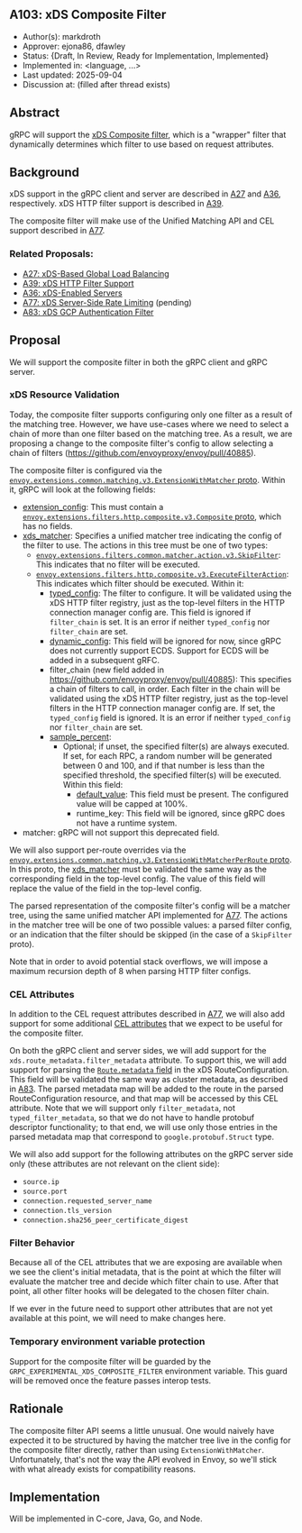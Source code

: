 A103: xDS Composite Filter
----
* Author(s): markdroth
* Approver: ejona86, dfawley
* Status: {Draft, In Review, Ready for Implementation, Implemented}
* Implemented in: <language, ...>
* Last updated: 2025-09-04
* Discussion at: <google group thread> (filled after thread exists)

## Abstract

gRPC will support the [xDS Composite filter][composite], which is a
"wrapper" filter that dynamically determines which filter to use based
on request attributes.

[composite]: https://www.envoyproxy.io/docs/envoy/latest/configuration/http/http_filters/composite_filter

## Background

xDS support in the gRPC client and server are described in [A27] and
[A36], respectively.  xDS HTTP filter support is described in [A39].

The composite filter will make use of the Unified Matching API and CEL
support described in [A77].

### Related Proposals: 
* [A27: xDS-Based Global Load Balancing][A27]
* [A39: xDS HTTP Filter Support][A39]
* [A36: xDS-Enabled Servers][A36]
* [A77: xDS Server-Side Rate Limiting][A77] (pending)
* [A83: xDS GCP Authentication Filter][A83]

[A27]: A27-xds-global-load-balancing.md
[A36]: A36-xds-for-servers.md
[A39]: A39-xds-http-filters.md
[A77]: https://github.com/grpc/proposal/pull/414
[A83]: A83-xds-gcp-authn-filter.md

## Proposal

We will support the composite filter in both the gRPC client and gRPC
server.

### xDS Resource Validation

Today, the composite filter supports configuring only one filter as a
result of the matching tree.  However, we have use-cases where we need
to select a chain of more than one filter based on the matching tree.
As a result, we are proposing a change to the composite filter's config
to allow selecting a chain of filters
(https://github.com/envoyproxy/envoy/pull/40885).

The composite filter is configured via the
[`envoy.extensions.common.matching.v3.ExtensionWithMatcher`
proto](https://github.com/envoyproxy/envoy/blob/0685d7bf568485eb112df2a9c73248cb8bfc1c37/api/envoy/extensions/common/matching/v3/extension_matcher.proto#L25).
Within it, gRPC will look at the following fields:
- [extension_config](https://github.com/envoyproxy/envoy/blob/0685d7bf568485eb112df2a9c73248cb8bfc1c37/api/envoy/extensions/common/matching/v3/extension_matcher.proto#L34C39-L34C55):
  This must contain a
  [`envoy.extensions.filters.http.composite.v3.Composite`
  proto](https://github.com/envoyproxy/envoy/blob/0685d7bf568485eb112df2a9c73248cb8bfc1c37/api/envoy/extensions/filters/http/composite/v3/composite.proto#L33),
  which has no fields.
- [xds_matcher](https://github.com/envoyproxy/envoy/blob/0685d7bf568485eb112df2a9c73248cb8bfc1c37/api/envoy/extensions/common/matching/v3/extension_matcher.proto#L31):
  Specifies a unified matcher tree indicating the config of the filter
  to use.  The actions in this tree must be one of two types:
  - [`envoy.extensions.filters.common.matcher.action.v3.SkipFilter`](https://github.com/envoyproxy/envoy/blob/0685d7bf568485eb112df2a9c73248cb8bfc1c37/api/envoy/extensions/filters/common/matcher/action/v3/skip_action.proto#L24):
    This indicates that no filter will be executed.
  - [`envoy.extensions.filters.http.composite.v3.ExecuteFilterAction`](https://github.com/envoyproxy/envoy/blob/0685d7bf568485eb112df2a9c73248cb8bfc1c37/api/envoy/extensions/filters/http/composite/v3/composite.proto#L49):
    This indicates which filter should be executed.  Within it:
    - [typed_config](https://github.com/envoyproxy/envoy/blob/0685d7bf568485eb112df2a9c73248cb8bfc1c37/api/envoy/extensions/filters/http/composite/v3/composite.proto#L54C39-L54C51):
      The filter to configure.  It will be validated using the xDS HTTP filter
      registry, just as the top-level filters in the HTTP connection manager
      config are.  This field is ignored if `filter_chain` is set.  It
      is an error if neither `typed_config` nor `filter_chain` are set.
    - [dynamic_config](https://github.com/envoyproxy/envoy/blob/0685d7bf568485eb112df2a9c73248cb8bfc1c37/api/envoy/extensions/filters/http/composite/v3/composite.proto#L59):
      This field will be ignored for now, since gRPC does not currently
      support ECDS.  Support for ECDS will be added in a subsequent gRFC.
    - filter_chain (new field added in
      https://github.com/envoyproxy/envoy/pull/40885): This specifies a
      chain of filters to call, in order.  Each filter in the chain will
      be validated using the xDS HTTP filter registry, just as the
      top-level filters in the HTTP connection manager config are.
      If set, the `typed_config` field is ignored.  It is an error if
      neither `typed_config` nor `filter_chain` are set.
    - [sample_percent](https://github.com/envoyproxy/envoy/blob/0685d7bf568485eb112df2a9c73248cb8bfc1c37/api/envoy/extensions/filters/http/composite/v3/composite.proto#L69C43-L69C57):
      - Optional; if unset, the specified filter(s) are always executed.
        If set, for each RPC, a random number will be generated between
        0 and 100, and if that number is less than the specified
        threshold, the specified filter(s) will be executed.
        Within this field:
        - [default_value](https://github.com/envoyproxy/envoy/blob/cdd19052348f7f6d85910605d957ba4fe0538aec/api/envoy/config/core/v3/base.proto#L648):
          This field must be present. The configured value will be capped at
          100%.
        - runtime_key: This field will be ignored, since gRPC does not
          have a runtime system.
- matcher: gRPC will not support this deprecated field.

We will also support per-route overrides via the
[`envoy.extensions.common.matching.v3.ExtensionWithMatcherPerRoute`
proto](https://github.com/envoyproxy/envoy/blob/0685d7bf568485eb112df2a9c73248cb8bfc1c37/api/envoy/extensions/common/matching/v3/extension_matcher.proto#L39C9-L39C37).
In this proto, the
[xds_matcher](https://github.com/envoyproxy/envoy/blob/0685d7bf568485eb112df2a9c73248cb8bfc1c37/api/envoy/extensions/common/matching/v3/extension_matcher.proto#L41)
must be validated the same way as the corresponding field in the
top-level config.  The value of this field will replace the value of the
field in the top-level config.

The parsed representation of the composite filter's config will be a
matcher tree, using the same unified matcher API implemented for [A77].
The actions in the matcher tree will be one of two possible values: a
parsed filter config, or an indication that the filter should be skipped
(in the case of a `SkipFilter` proto).

Note that in order to avoid potential stack overflows, we will impose
a maximum recursion depth of 8 when parsing HTTP filter configs.

### CEL Attributes

In addition to the CEL request attributes described in [A77], we will
also add support for some additional [CEL
attributes](https://www.envoyproxy.io/docs/envoy/latest/intro/arch_overview/advanced/attributes.html#configuration-attributes)
that we expect to be useful for the composite filter.

On both the gRPC client and server sides, we will add support for the
`xds.route_metadata.filter_metadata` attribute.  To support this, we will
add support for parsing the [`Route.metadata`
field](https://github.com/envoyproxy/envoy/blob/f384ab2b3e3aa0564ef25f57dc2ed8ad61eaf0cb/api/envoy/config/route/v3/route_components.proto#L319)
in the xDS RouteConfiguration.  This field will be validated the same
way as cluster metadata, as described in [A83].  The parsed metadata map
will be added to the route in the parsed RouteConfiguration resource,
and that map will be accessed by this CEL attribute.  Note that we will
support only `filter_metadata`, not `typed_filter_metadata`, so that we
do not have to handle protobuf descriptor functionality; to that end, we
will use only those entries in the parsed metadata map that correspond
to `google.protobuf.Struct` type.

We will also add support for the following attributes on the gRPC server
side only (these attributes are not relevant on the client side):
- `source.ip`
- `source.port`
- `connection.requested_server_name`
- `connection.tls_version`
- `connection.sha256_peer_certificate_digest`

### Filter Behavior

Because all of the CEL attributes that we are exposing are available
when we see the client's initial metadata, that is the point at which
the filter will evaluate the matcher tree and decide which filter chain
to use.  After that point, all other filter hooks will be delegated to
the chosen filter chain.

If we ever in the future need to support other attributes that are not
yet available at this point, we will need to make changes here.

### Temporary environment variable protection

Support for the composite filter will be guarded by the
`GRPC_EXPERIMENTAL_XDS_COMPOSITE_FILTER` environment variable. This
guard will be removed once the feature passes interop tests.

## Rationale

The composite filter API seems a little unusual.  One would naively
have expected it to be structured by having the matcher tree live
in the config for the composite filter directly, rather than using
`ExtensionWithMatcher`.  Unfortunately, that's not the way the API evolved
in Envoy, so we'll stick with what already exists for compatibility
reasons.

## Implementation

Will be implemented in C-core, Java, Go, and Node.
